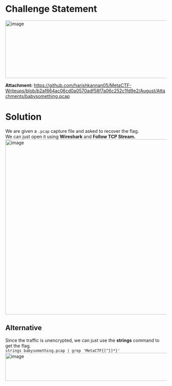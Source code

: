 # Challenge Statement
<img width="1112" height="180" alt="image" src="https://github.com/user-attachments/assets/0ae772c3-2fe8-4ecc-a8ca-39c92eb742ac" />

**Attachment:** https://github.com/harishkannan05/MetaCTF-Writeups/blob/b2af664ac06cd0a0570adf58f7a06c252c1fd9e2/August/Attachments/babysomething.pcap

# Solution
We are given a `.pcap` capture file and asked to recover the flag.  
We can just open it using **Wireshark** and **Follow TCP Stream.**  
<img width="1273" height="547" alt="image" src="https://github.com/user-attachments/assets/04bd385a-2a9c-4df3-aee1-3c707bf0aba5" />


## Alternative
Since the traffic is unencrypted, we can just use the **strings** command to get the flag.  
```strings babysomething.pcap | grep 'MetaCTF{[^}]*}'```  
<img width="1015" height="87" alt="image" src="https://github.com/user-attachments/assets/84040962-9800-45c9-b6c3-2a2227fc8aec" />

